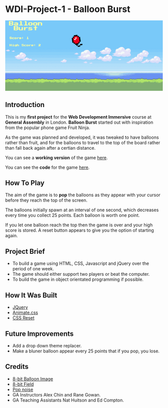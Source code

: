 <h1>WDI-Project-1 - Balloon Burst</h1>

<img src="images/screenshot.png"></img>

<h2>Introduction</h2>

This is my <strong>first project</strong> for the <strong>Web Development Immersive</strong> course at <strong>General Assembly</strong> in London. <strong>Balloon Burst</strong> started out with inspiration from the popular phone game Fruit Ninja. 

As the game was planned and developed, it was tweaked to have balloons rather than fruit, and for the balloons to travel to the top of the board rather than fall back again after a certian distance. 

You can see a <strong>working version</strong> of the game <a href="https://serene-river-15658.herokuapp.com/">here</a>.

You can see the <strong>code</strong> for the game <a href="https://github.com/AlexYeates/wdi-project-1">here</a>.

<h2>How To Play</h2>

The aim of the game is to <strong>pop</strong> the balloons as they appear with your cursor before they reach the top of the screen. 

The balloons initially spawn at an interval of one second, which decreases every time you collect 25 points. Each balloon is worth one point. 

If you let one balloon reach the top then the game is over and your high score is stored. A reset button appears to give you the option of starting again. 

<h2>Project Brief</h2>

- To build a game using HTML, CSS, Javascript and jQuery over the period of one week.
- The game should either support two players or beat the computer.
- To build the game in object orientated programming if possible.

<h2>How It Was Built</h2>

- <a href="https://jquery.com/">JQuery</a> 
- <a href="https://daneden.github.io/animate.css/">Animate.css</a> 
- <a href="http://cssreset.com/scripts/eric-meyer-reset-css/">CSS Reset</a> 

<h2>Future Improvements</h2>

- Add a drop down theme replacer.
- Make a bluner balloon appear every 25 points that if you pop, you lose.

<h2>Credits</h2>

- <a href="https://lh3.ggpht.com/M3xM9Qyb3PM_a-_H8K-ZEfZ5Np4b5lkKfvGdKnYUmwNL71Zmclss7mCsftjP7bd-uJ8=w300">8-bit Balloon Image</a> 
- <a href="ttps://suwalls.com/minimalistic/8-bit-serene-beach-26324/">8-bit Field</a>
- <a href="https://www.freesound.org/">Pop noise</a>
- GA Instructors Alex Chin and Rane Gowan.
- GA Teaching Assistants Nat Huitson and Ed Compton. 